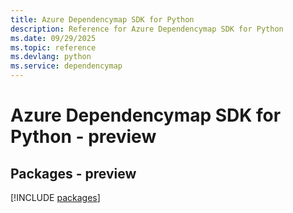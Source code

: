 ```yaml
---
title: Azure Dependencymap SDK for Python
description: Reference for Azure Dependencymap SDK for Python
ms.date: 09/29/2025
ms.topic: reference
ms.devlang: python
ms.service: dependencymap
---
```

# Azure Dependencymap SDK for Python - preview
## Packages - preview
[!INCLUDE [packages](dependencymap-index.md)]